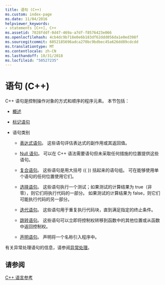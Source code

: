 ```yaml
---
title: 语句 (C++)
ms.custom: index-page
ms.date: 11/04/2016
helpviewer_keywords:
- statements [C++], C++
ms.assetid: 7028fddf-0d47-469a-a7df-f8576423e066
ms.openlocfilehash: 4cb4dc9b718e0e6b183df62ddd056da1e0ed398f
ms.sourcegitcommit: 6052185696adca270bc9bdbec45a626dd89cdcdd
ms.translationtype: MT
ms.contentlocale: zh-CN
ms.lasthandoff: 10/31/2018
ms.locfileid: "50527235"
---
```

# <a name="statements-c"></a>语句 (C++)

C++ 语句是控制操作对象的方式和顺序的程序元素。 本节包括：

- [概述](../cpp/overview-of-cpp-statements.md)

- [标记语句](../cpp/labeled-statements.md)

- 语句类别

   - [表达式语句](../cpp/expression-statement.md)。 这些语句评估表达式的副作用或其返回值。

   - [Null 语句](../cpp/null-statement.md)。 可以在 C++ 语法需要语句但未采取任何措施的位置提供这些语句。

   - [复合语句](../cpp/compound-statements-blocks.md)。 这些语句是用大括号 ({ }) 括起来的语句组。 可在能够使用单个语句的任何位置使用它们。

   - [选择语句](../cpp/selection-statements-cpp.md)。 这些语句执行一个测试；如果测试的计算结果为 true（非零），则它们将执行代码的一部分。 如果测试的计算结果为 false，则它们可能执行代码的另一部分。

   - [迭代语句](../cpp/iteration-statements-cpp.md)。 这些语句用于重复执行代码块，直到满足指定的终止条件。

   - [跳转语句](../cpp/jump-statements-cpp.md)。 这些语句可以立即将控制权转移到函数中的其他位置或从函数中返回控制权。

   - [声明语句](declarations-and-definitions-cpp.md)。 声明将一个名称引入程序中。

有关异常处理语句的信息，请参阅[异常处理](../cpp/exception-handling-in-visual-cpp.md)。

## <a name="see-also"></a>请参阅

[C++ 语言参考](../cpp/cpp-language-reference.md)